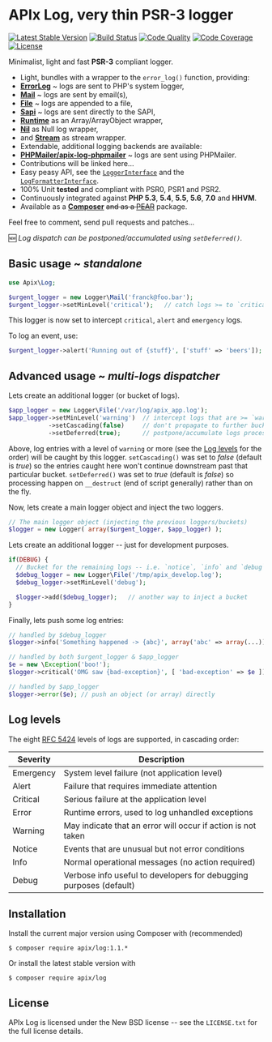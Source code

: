 APIx Log, very thin PSR-3 logger
================================
[![Latest Stable Version](https://poser.pugx.org/apix/log/v/stable.svg)](https://packagist.org/packages/apix/log)  [![Build Status](https://travis-ci.org/frqnck/apix-log.png?branch=master)](https://travis-ci.org/frqnck/apix-log)  [![Code Quality](https://scrutinizer-ci.com/g/frqnck/apix-log/badges/quality-score.png?b=master)](https://scrutinizer-ci.com/g/frqnck/apix-log/?branch=master)  [![Code Coverage](https://scrutinizer-ci.com/g/frqnck/apix-log/badges/coverage.png?b=master)](https://scrutinizer-ci.com/g/frqnck/apix-log/?branch=master)  [![License](https://poser.pugx.org/apix/log/license.svg)](https://packagist.org/packages/apix/log)

Minimalist, light and fast **PSR-3** compliant logger.

* Light, bundles with a wrapper to the `error_log()` function, providing:
 * [**ErrorLog**](src/Logger/ErrorLog.php) ~ logs are sent to PHP's system logger,
 * [**Mail**](src/Logger/Mail.php) ~ logs are sent by email(s),
 * [**File**](src/Logger/File.php) ~ logs are appended to a file,
 * [**Sapi**](src/Logger/Sapi.php) ~ logs are sent directly to the SAPI,
 * [**Runtime**](src/Logger/Runtime.php) as an Array/ArrayObject wrapper,
 * [**Nil**](src/Logger/Nil.php) as Null log wrapper,
 * and [**Stream**](src/Logger/Stream.php) as stream wrapper.
* Extendable, additional logging backends are available:
 * [**PHPMailer/apix-log-phpmailer**](https://github.com/PHPMailer/apix-log-phpmailer) ~ logs are sent using PHPMailer.
 * Contributions will be linked here...
* Easy peasy API, see the [`LoggerInterface`](src/Logger/LoggerInterface.php) and the [`LogFormatterInterface`](src/LogFormatterInterface.php).
* 100% Unit **tested** and compliant with PSR0, PSR1 and PSR2.
* Continuously integrated against **PHP 5.3**, **5.4**, **5.5**, **5.6**, **7.0** and **HHVM**.
* Available as a **[Composer](https://packagist.org/packages/apix/log)** ~~and as a [PEAR](http://pear.ouarz.net)~~ package.

Feel free to comment, send pull requests and patches...

:new: *Log dispatch can be postponed/accumulated using `setDeferred()`.*

Basic usage ~ *standalone*
-----------
```php
use Apix\Log;

$urgent_logger = new Logger\Mail('franck@foo.bar');
$urgent_logger->setMinLevel('critical');   // catch logs >= to `critical`
```

This logger is now set to intercept `critical`, `alert` and `emergency` logs.

To log an event, use:

```php
$urgent_logger->alert('Running out of {stuff}', ['stuff' => 'beers']);
```

Advanced usage ~ *multi-logs dispatcher*
--------------
Lets create an additional logger (or bucket of logs).
```php
$app_logger = new Logger\File('/var/log/apix_app.log');
$app_logger->setMinLevel('warning')  // intercept logs that are >= `warning`
           ->setCascading(false)     // don't propagate to further buckets
           ->setDeferred(true);      // postpone/accumulate logs processing
```
Above, log entries with a level of `warning` or more (see the [Log levels](#log-levels) for the order) will be caught by this logger. `setCascading()` was set to *false* (default is *true*) so the entries caught here won't continue downstream past that particular bucket. `setDeferred()` was set to *true* (default is *false*) so processing happen on `__destruct` (end of script generally) rather than on the fly. 

Now, lets create a main logger object and inject the two loggers.
```php
// The main logger object (injecting the previous loggers/buckets)
$logger = new Logger( array($urgent_logger, $app_logger) );
```
Lets create an additional logger -- just for development purposes.
```php
if(DEBUG) {
  // Bucket for the remaining logs -- i.e. `notice`, `info` and `debug`
  $debug_logger = new Logger\File('/tmp/apix_develop.log');
  $debug_logger->setMinLevel('debug');

  $logger->add($debug_logger);   // another way to inject a bucket
}
```
Finally, lets push some log entries:

```php
// handled by $debug_logger
$logger->info('Something happened -> {abc}', array('abc' => array(...)));

// handled by both $urgent_logger & $app_logger
$e = new \Exception('boo!');
$logger->critical('OMG saw {bad-exception}', [ 'bad-exception' => $e ]);

// handled by $app_logger
$logger->error($e); // push an object (or array) directly
```

Log levels
----------
The eight [RFC 5424][] levels of logs are supported, in cascading order:

 Severity  | Description
-----------|-----------------------------------------------------------------
 Emergency | System level failure (not application level)
 Alert     | Failure that requires immediate attention
 Critical  | Serious failure at the application level 
 Error     | Runtime errors, used to log unhandled exceptions
 Warning   | May indicate that an error will occur if action is not taken
 Notice    | Events that are unusual but not error conditions
 Info      | Normal operational messages (no action required)
 Debug     | Verbose info useful to developers for debugging purposes (default)

[PSR-3]: http://tools.ietf.org/html/rfc5424
[RFC 5424]: http://tools.ietf.org/html/rfc5424#section-6.2.1

Installation
------------------------

Install the current major version using Composer with (recommended)
```
$ composer require apix/log:1.1.*
```
Or install the latest stable version with
```
$ composer require apix/log
```

License
-------
APIx Log is licensed under the New BSD license -- see the `LICENSE.txt` for the full license details.
